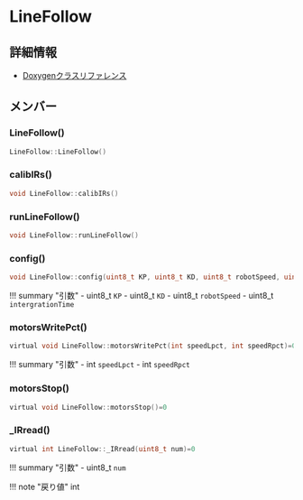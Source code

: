 # LineFollow



## 詳細情報

- [Doxygenクラスリファレンス](https://lang-ship.com/reference/Arduino/1.8.9/class_line_follow.html)

## メンバー

### LineFollow()



```c
LineFollow::LineFollow()
```



### calibIRs()



```c
void LineFollow::calibIRs()
```



### runLineFollow()



```c
void LineFollow::runLineFollow()
```



### config()



```c
void LineFollow::config(uint8_t KP, uint8_t KD, uint8_t robotSpeed, uint8_t intergrationTime)
```

!!! summary "引数"
	- uint8_t `KP` 
	- uint8_t `KD` 
	- uint8_t `robotSpeed` 
	- uint8_t `intergrationTime` 



### motorsWritePct()



```c
virtual void LineFollow::motorsWritePct(int speedLpct, int speedRpct)=0
```

!!! summary "引数"
	- int `speedLpct` 
	- int `speedRpct` 



### motorsStop()



```c
virtual void LineFollow::motorsStop()=0
```



### _IRread()



```c
virtual int LineFollow::_IRread(uint8_t num)=0
```

!!! summary "引数"
	- uint8_t `num` 

!!! note "戻り値"
	int



